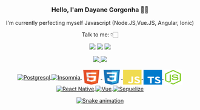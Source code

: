 <div align="center">

### Hello, I'am Dayane Gorgonha 👩‍💻

 I'm currently perfecting myself Javascript (Node.JS,Vue.JS, Angular, Ionic) 
 
 Talk to me: 👇🏻

 <a href="https://discord.gg/daygorgonha#4231" target="_blank"><img src="https://img.shields.io/badge/Discord-7289DA?style=for-the-badge&logo=discord&logoColor=white" target="_blank"></a> 
 <a href = "mailto:dayanebismark18@gmail.com"><img src="https://img.shields.io/badge/-Gmail-%23333?style=for-the-badge&logo=gmail&logoColor=white" target="_blank"></a>
 <a href="https://www.linkedin.com/in/dayanegorgonha/" target="_blank"><img src="https://img.shields.io/badge/-LinkedIn-%230077B5?style=for-the-badge&logo=linkedin&logoColor=white" target="_blank"></a> 

 </div>


<div align="center">
  <a href="https://github.com/daygorgonha">
  <img height="180em" src="https://github-readme-stats.vercel.app/api?username=daygorgonha&show_icons=true&theme=synthwave&include_all_commits=true&count_private=true"/>
  <img height="180em" src="https://github-readme-stats.vercel.app/api/top-langs/?username=daygorgonha&layout=compact&langs_count=7&theme=synthwave"/>

<div style="display: inline_block"><br>
  <img align="center" alt="Postgresql" height="60" width="70" src="https://upload.wikimedia.org/wikipedia/commons/2/29/Postgresql_elephant.svg"/>
  <img align="center" alt="Insomnia" height="40" width="40" src="https://seeklogo.com/images/I/insomnia-logo-A35E09EB19-seeklogo.com.png" />
  <img align="center" alt="HTML" height="40" width="50" src="https://raw.githubusercontent.com/devicons/devicon/master/icons/html5/html5-original.svg">
  <img align="center" alt="CSS" height="40" width="50" src="https://raw.githubusercontent.com/devicons/devicon/master/icons/css3/css3-original.svg">
  <img align="center" alt="Js" height="40" width="50" src="https://raw.githubusercontent.com/devicons/devicon/master/icons/javascript/javascript-plain.svg">
  <img align="center" alt="Ts" height="40" width="50" src="https://raw.githubusercontent.com/devicons/devicon/master/icons/typescript/typescript-plain.svg">
  <img align="center" alt="Node" height="40" width="50" src="https://raw.githubusercontent.com/devicons/devicon/master/icons/nodejs/nodejs-plain.svg">
  <img align="center" alt="React Native" height="40" width="50" src="https://cdn4.iconfinder.com/data/icons/logos-3/600/React.js_logo-512.png"></img>
  <img align="center" alt="Vue" height="40" width="50" src="https://upload.wikimedia.org/wikipedia/commons/thumb/9/95/Vue.js_Logo_2.svg/512px-Vue.js_Logo_2.svg.png?20170919082558">
  <img align="center" alt="Sequelize" height="40" width="50" src="https://seeklogo.com/images/S/sequelize-logo-9A5075DB9F-seeklogo.com.png">
  
 
  
 
  
 ![Snake animation](https://github.com/daygorgonha/daygorgonha/blob/output/github-contribution-grid-snake.svg)
